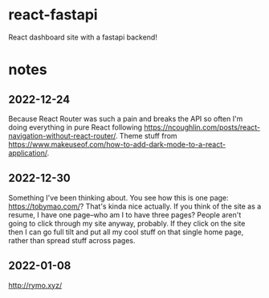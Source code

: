 # react-fastapi
React dashboard site with a fastapi backend!

# notes
## 2022-12-24
Because React Router was such a pain and breaks the API so often I'm doing everything in pure React following https://ncoughlin.com/posts/react-navigation-without-react-router/. Theme stuff from https://www.makeuseof.com/how-to-add-dark-mode-to-a-react-application/.

## 2022-12-30
Something I've been thinking about. You see how this is one page: https://tobymao.com/? That's kinda nice actually. If you think of the site as a resume, I have one page–who am I to have three pages? People aren't going to click through my site anyway, probably. If they click on the site then I can go full tilt and put all my cool stuff on that single home page, rather than spread stuff across pages.

## 2022-01-08
http://rymo.xyz/
